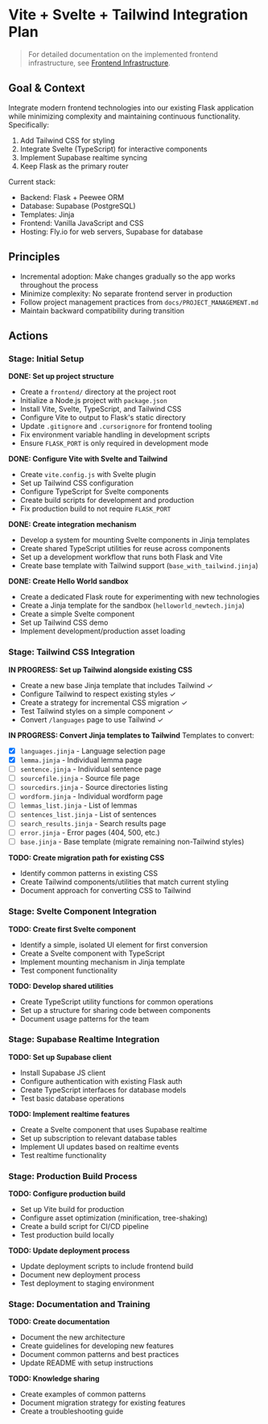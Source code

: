 # Vite + Svelte + Tailwind Integration Plan

> For detailed documentation on the implemented frontend infrastructure, see [Frontend Infrastructure](../docs/FRONTEND_INFRASTRUCTURE.md).

## Goal & Context

Integrate modern frontend technologies into our existing Flask application while minimizing complexity and maintaining continuous functionality. Specifically:

1. Add Tailwind CSS for styling
2. Integrate Svelte (TypeScript) for interactive components
3. Implement Supabase realtime syncing
4. Keep Flask as the primary router

Current stack:
- Backend: Flask + Peewee ORM
- Database: Supabase (PostgreSQL)
- Templates: Jinja
- Frontend: Vanilla JavaScript and CSS
- Hosting: Fly.io for web servers, Supabase for database

## Principles

- Incremental adoption: Make changes gradually so the app works throughout the process
- Minimize complexity: No separate frontend server in production
- Follow project management practices from `docs/PROJECT_MANAGEMENT.md`
- Maintain backward compatibility during transition

## Actions

### Stage: Initial Setup

**DONE: Set up project structure**
- Create a `frontend/` directory at the project root
- Initialize a Node.js project with `package.json`
- Install Vite, Svelte, TypeScript, and Tailwind CSS
- Configure Vite to output to Flask's static directory
- Update `.gitignore` and `.cursorignore` for frontend tooling
- Fix environment variable handling in development scripts
- Ensure `FLASK_PORT` is only required in development mode

**DONE: Configure Vite with Svelte and Tailwind**
- Create `vite.config.js` with Svelte plugin
- Set up Tailwind CSS configuration
- Configure TypeScript for Svelte components
- Create build scripts for development and production
- Fix production build to not require `FLASK_PORT`

**DONE: Create integration mechanism**
- Develop a system for mounting Svelte components in Jinja templates
- Create shared TypeScript utilities for reuse across components
- Set up a development workflow that runs both Flask and Vite
- Create base template with Tailwind support (`base_with_tailwind.jinja`)

**DONE: Create Hello World sandbox**
- Create a dedicated Flask route for experimenting with new technologies
- Create a Jinja template for the sandbox (`helloworld_newtech.jinja`)
- Create a simple Svelte component
- Set up Tailwind CSS demo
- Implement development/production asset loading

### Stage: Tailwind CSS Integration

**IN PROGRESS: Set up Tailwind alongside existing CSS**
- Create a new base Jinja template that includes Tailwind ✓
- Configure Tailwind to respect existing styles ✓
- Create a strategy for incremental CSS migration ✓
- Test Tailwind styles on a simple component ✓
- Convert `/languages` page to use Tailwind ✓

**IN PROGRESS: Convert Jinja templates to Tailwind**
Templates to convert:
- [x] `languages.jinja` - Language selection page
- [x] `lemma.jinja` - Individual lemma page
- [ ] `sentence.jinja` - Individual sentence page
- [ ] `sourcefile.jinja` - Source file page
- [ ] `sourcedirs.jinja` - Source directories listing
- [ ] `wordform.jinja` - Individual wordform page
- [ ] `lemmas_list.jinja` - List of lemmas
- [ ] `sentences_list.jinja` - List of sentences
- [ ] `search_results.jinja` - Search results page
- [ ] `error.jinja` - Error pages (404, 500, etc.)
- [ ] `base.jinja` - Base template (migrate remaining non-Tailwind styles)

**TODO: Create migration path for existing CSS**
- Identify common patterns in existing CSS
- Create Tailwind components/utilities that match current styling
- Document approach for converting CSS to Tailwind

### Stage: Svelte Component Integration

**TODO: Create first Svelte component**
- Identify a simple, isolated UI element for first conversion
- Create a Svelte component with TypeScript
- Implement mounting mechanism in Jinja template
- Test component functionality

**TODO: Develop shared utilities**
- Create TypeScript utility functions for common operations
- Set up a structure for sharing code between components
- Document usage patterns for the team

### Stage: Supabase Realtime Integration

**TODO: Set up Supabase client**
- Install Supabase JS client
- Configure authentication with existing Flask auth
- Create TypeScript interfaces for database models
- Test basic database operations

**TODO: Implement realtime features**
- Create a Svelte component that uses Supabase realtime
- Set up subscription to relevant database tables
- Implement UI updates based on realtime events
- Test realtime functionality

### Stage: Production Build Process

**TODO: Configure production build**
- Set up Vite build for production
- Configure asset optimization (minification, tree-shaking)
- Create a build script for CI/CD pipeline
- Test production build locally

**TODO: Update deployment process**
- Update deployment scripts to include frontend build
- Document new deployment process
- Test deployment to staging environment

### Stage: Documentation and Training

**TODO: Create documentation**
- Document the new architecture
- Create guidelines for developing new features
- Document common patterns and best practices
- Update README with setup instructions

**TODO: Knowledge sharing**
- Create examples of common patterns
- Document migration strategy for existing features
- Create a troubleshooting guide
